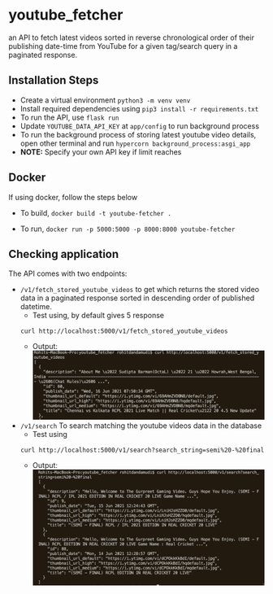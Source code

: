 # youtube_fetcher

an API to fetch latest videos sorted in reverse chronological order of their publishing date-time from YouTube for a given tag/search query in a paginated response.

## Installation Steps

- Create a virtual environment ```python3 -m venv venv```
- Install required dependencies using ```pip3 install -r requirements.txt```
- To run the API, use ```flask run```
- Update ```YOUTUBE_DATA_API_KEY``` at ```app/config``` to run background process
- To run the background process of storing latest youtube video details, open other terminal and run ```hypercorn background_process:asgi_app```
- **NOTE:** Specify your own API key if limit reaches


## Docker 
If using docker, follow the steps below
- To build, ```docker build -t youtube-fetcher .```

- To run, ```docker run -p 5000:5000 -p 8000:8000 youtube-fetcher```

## Checking application 


The API comes with two endpoints:

- ```/v1/fetch_stored_youtube_videos``` to get which returns the stored video data in a paginated response sorted in descending order of published datetime.
    - Test using, by default gives 5 response
    ``` 
    curl http://localhost:5000/v1/fetch_stored_youtube_videos

    ```
    - Output: ![](images/fetch_youtube_videos.png)
- ```/v1/search``` To search matching the youtube videos data in the database
    - Test using 
    ``` 
    curl http://localhost:5000/v1/search?search_string=semi%20-%20final

    ```
    - Output: ![](images/search_youtube_videos.png)